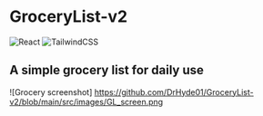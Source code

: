 # GroceryList-v2

![React](https://img.shields.io/badge/react-%2320232a.svg?style=for-the-badge&logo=react&logoColor=%2361DAFB)
![TailwindCSS](https://img.shields.io/badge/tailwindcss-%2338B2AC.svg?style=for-the-badge&logo=tailwind-css&logoColor=white)

## A simple grocery list for daily use

![Grocery screenshot] https://github.com/DrHyde01/GroceryList-v2/blob/main/src/images/GL_screen.png
